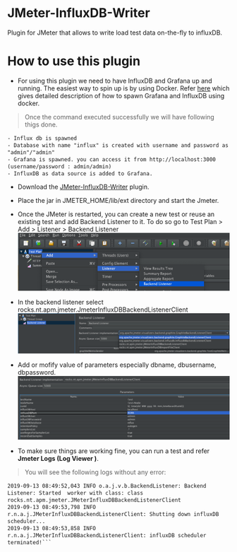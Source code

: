 # JMeter-InfluxDB-Writer
Plugin for JMeter that allows to write load test data on-the-fly to influxDB.


# How to use this plugin

 - For using this plugin we need to have InfluxDB and Grafana up and running. The easiest way to spin up is by using Docker.
 Refer [here]( https://www.blazemeter.com/blog/how-to-create-a-lightweight-performance-monitoring-solution-with-docker-grafana-and-influxdb/) which gives detailed description of how to spawn Grafana and InfluxDB using docker. 
 > Once the command executed successfully we will have following thigs done.

    - Influx db is spawned 
    - Database with name "influx" is created with username and password as "admin"/"admin"
    - Grafana is spawned. you can access it from http://localhost:3000 (username/password : admin/admin)
    - InfluxDB as data source is added to Grafana.
 
 
 - Download the [JMeter-InfluxDB-Writer](https://github.com/sfakrudeen78/JMeter-InfluxDB-Writer/releases/download/v-1.2.2/JMeter-InfluxDB-Writer-plugin-1.2.2.jar) plugin.
 
 - Place the jar in JMETER_HOME/lib/ext directory and start the Jmeter.
 
 - Once the JMeter is restarted, you can create a new test or reuse an existing test and add Backend Listener to it. To do so go to Test Plan > Add > Listener > Backend Listener
 ![Sample](Screenshot1.png)
 
 - In the backend listener select rocks.nt.apm.jmeter.JmeterInfluxDBBackendListenerClient
 ![Sample](Screenshot2.png)
 
 - Add or mofify value of parameters especially dbname, dbusername, dbpassword.
 ![Sample](Screenshot3.png)
 - To make sure things are working fine, you can run a test and refer **Jmeter Logs (Log Viewer )**.
 > You will see the following logs without any error:
 ```2019-09-13 08:49:52,043 INFO o.a.j.v.b.BackendListener: Backend Listener: Starting worker with class: class rocks.nt.apm.jmeter.JMeterInfluxDBBackendListenerClient and queue capacity: 5000
2019-09-13 08:49:52,043 INFO o.a.j.v.b.BackendListener: Backend Listener: Started  worker with class: class rocks.nt.apm.jmeter.JMeterInfluxDBBackendListenerClient
 2019-09-13 08:49:53,798 INFO r.n.a.j.JMeterInfluxDBBackendListenerClient: Shutting down influxDB scheduler...
 2019-09-13 08:49:53,858 INFO r.n.a.j.JMeterInfluxDBBackendListenerClient: influxDB scheduler terminated!```
 
 
 
